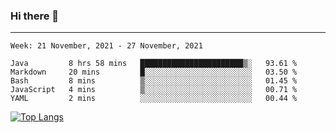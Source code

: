 ### Hi there 👋
---
<!--START_SECTION:waka-->
```text
Week: 21 November, 2021 - 27 November, 2021

Java         8 hrs 58 mins   ███████████████████████▒░   93.61 % 
Markdown     20 mins         █░░░░░░░░░░░░░░░░░░░░░░░░   03.50 % 
Bash         8 mins          ▒░░░░░░░░░░░░░░░░░░░░░░░░   01.45 % 
JavaScript   4 mins          ▒░░░░░░░░░░░░░░░░░░░░░░░░   00.71 % 
YAML         2 mins          ░░░░░░░░░░░░░░░░░░░░░░░░░   00.44 % 
```
<!--END_SECTION:waka-->

[![Top Langs](https://github-readme-stats.vercel.app/api/top-langs/?username=HyunAh-iia&layout=compact)](https://github.com/anuraghazra/github-readme-stats)
<!--
**HyunAh-iia/HyunAh-iia** is a ✨ _special_ ✨ repository because its `README.md` (this file) appears on your GitHub profile.

Here are some ideas to get you started:

- 🔭 I’m currently working on ...
- 🌱 I’m currently learning ...
- 👯 I’m looking to collaborate on ...
- 🤔 I’m looking for help with ...
- 💬 Ask me about ...
- 📫 How to reach me: ...
- 😄 Pronouns: ...
- ⚡ Fun fact: ...
-->
